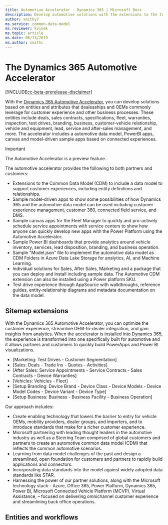 ```yaml
---
title: Automotive Accelerator - Dynamics 365 | Microsoft Docs
description: Develop automotive solutions with the extensions to the Common Data Model (CDM) and the built-in forms, views, and dashboards of the Dynamics 365 Automotive Accelerator. 
author: smithy7
ms.service: common-data-model
ms.reviewer: kvivek
ms.topic: article
ms.date: 06/13/2019
ms.author: smithc
---
```


# The Dynamics 365 Automotive Accelerator

[!INCLUDE[cc-beta-prerelease-disclaimer](../includes/cc-beta-prerelease-disclaimer.md)]

With the [Dynamics 365 Automotive Accelerator](https://appsource.microsoft.com/en-us/product/dynamics-365/msauto.msftautomotivecommondatamodel?tab=Overview), you can develop solutions based on entities and attributes that dealeaships and OEMs commonly leverage for customer experience and other business processes. These entities include deals, sales contracts, specifications, fleet, warranties, inspection, test drives, branding, business, customer-vehicle relationship, vehicle and equipment, lead, service and after-sales management, and more. The accelerator includes a automotive data model, PowerBI apps, canvas and model-driven sample apps based on connected experiences.

> [!IMPORTANT]
> The Automotive Accelerator is a preview feature.

The automotive accelerator provides the following to both partners and customers:

-   Extensions to the Common Data Model (CDM) to include a data model to support customer experiences, including entity definitions and relationships.
-	Sample model-driven apps to show some possibilities of how Dynamics 365 and the automotive data model can be used including customer experience management, customer 360, connected field service, and DMS.
-	Sample canvas apps for the Fleet Manager to quickly and pro-actively schedule service appointments with service centers to show how anyone can quickly develop new apps with the Power Platform using the Automotive Accelerator.
-	Sample Power BI dashboards that provide analytics around vehicle inventory, services, lead disposition, branding, and business operation. 
-	Sample "Model.json" file to implement the automotive data model as CDM Folders in Azure Data Lake Storage for analytics, AI, and Machine Learning.
-	Individual solutions for Sales, After Sales, Marketing and a package that you can deploy and install including sample data. The Automotive CDM extension can also be installed using a Power platform SKU. 
-	Test drive experience through AppSource with walkthroughs, reference guides, entity-relationship diagrams and metadata documentation on the data model.


## Sitemap extensions

With the Dynamics 365 Automotive Accelerator, you can optimize the customer experience, streamline OEM-to-dealer integration, and gain insights from analytics. When the accelerator is installed into Dynamics 365, the experience is transformed into one specifically built for automotive and it allows partners and customers to quickly build PowerApps and Power BI visualizations.
- [Marketing: Test Drives - Customer Segmentation]
- [Sales: Deals - Trade Ins - Quotes - Activities]
- [After Sales: Service Appointments - Service Contracts - Sales Contracts - Device Warranties]
- [Vehicles: Vehicles - Fleet]
- [Setup Branding: Device Brand - Device Class - Device Models - Device Model Codes - Device Variant - Device Type]
- [Setup Business: Business - Business Facility - Business Operation]

Our approach includes:

- Create enabling technology that lowers the barrier to entry for vehicle OEMs, mobility providers, dealer groups, and importers, and to introduce standards that make for a richer customer experience.
- Microsoft partnering with leading thought leaders in the automotive industry as well as a Steering Team comprised of global customers and partners to create an automotive common data model (CDM) that reflects the common automotive scenarios.
- Learning from data model challenges of the past and design a streamlined, open foundation for customers and partners to rapidly build applications and connectors.
- Incorporating data standards into the model against widely adopted data standards like STAR.
- Harnessing the power of our partner solutions, along with the Microsoft technology stack - Azure, Office 365, Power Platform, Dynamics 365, Power BI, Microsoft Connected Vehicle Platform (MCVP), Virtual Assistance, – focused on delivering omnichannel customer experience and streamlining back office operations.



## Entities and workflows
